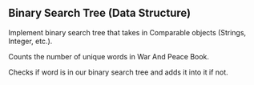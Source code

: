 ## Binary Search Tree (Data Structure)

Implement binary search tree that takes in Comparable objects (Strings, Integer, etc.).

Counts the number of unique words in War And Peace Book.

Checks if word is in our binary search tree and adds it into it if not.
